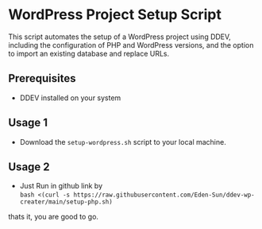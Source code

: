 # WordPress Project Setup Script

This script automates the setup of a WordPress project using DDEV, including the configuration of PHP and WordPress versions, and the option to import an existing database and replace URLs.

## Prerequisites

- DDEV installed on your system

## Usage 1

- Download the `setup-wordpress.sh` script to your local machine.

## Usage 2
- Just Run in github link by   
`bash <(curl -s https://raw.githubusercontent.com/Eden-Sun/ddev-wp-creater/main/setup-php.sh)`

thats it, you are good to go.
